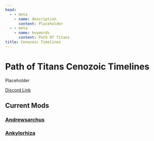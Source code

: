 ```yaml
---
head:
  - - meta
    - name: description
      content: Placeholder
  - - meta
    - name: keywords
      content: Path Of Titans
title: Cenozoic Timelines
---
```


# Path of Titans Cenozoic Timelines

Placeholder

[Discord Link](#)

## Current Mods

### [Andrewsarchus](./Path-of-Titans-CTAndrewsarchus)

### [Ankylorhiza](./Path-of-Titans-CTAnkylorhiza)
